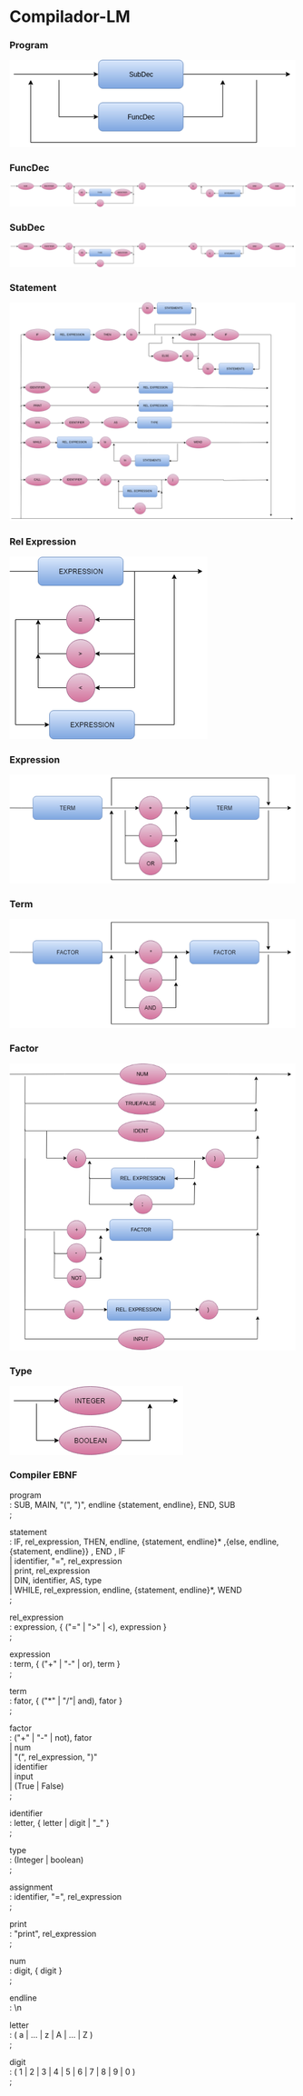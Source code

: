 # Compilador-LM

### Program
![Diagrama1](./Imgs/PROGRAM.png)
<br>

### FuncDec
![Diagrama2](./Imgs/FuncDec.png)
<br>

### SubDec
![Diagrama2](./Imgs/SubDec.png)
<br>

### Statement
![Diagrama2](./Imgs/STATEMENT.png)
<br>

### Rel Expression
![Diagrama3](./Imgs/REL_EXPRESSION.png)
<br>

### Expression
![Diagrama4](./Imgs/EXPRESSION.png)
<br>

### Term
![Diagrama5](./Imgs/TERM.png)
<br>

### Factor
![Diagrama6](./Imgs/FACTOR.png)
<br>

### Type
![Diagrama7](./Imgs/TYPE.png)
<br>


### Compiler EBNF

program <br/>
    : SUB, MAIN, "(", ")", endline {statement, endline}, END, SUB<br/>
    ;<br/>

statement   
    : IF, rel_expression, THEN, endline, {statement, endline}* ,{else, endline, {statement, endline}} , END , IF <br/>
    | identifier, "=", rel_expression <br/>
    | print, rel_expression<br/>
    | DIN, identifier, AS, type<br/>
    | WHILE, rel_expression, endline, {statement, endline}*, WEND <br/>
    ;

rel_expression <br/>
    : expression, { ("=" | ">" | <), expression } <br/>
    ;<br/>

expression <br/>
    : term, { ("+" | "-" | or), term } <br/>
    ;<br/>

term <br/>
    : fator, { ("*" | "/"| and), fator } <br/>
    ;<br/>

factor <br/>
    : ("+" | "-" | not), fator<br/> 
    | num <br/>
    | "(", rel_expression, ")"<br/> 
    | identifier <br/>
    | input <br/>
    | (True | False)<br/>
    ;<br/>

identifier<br/> 
    : letter, { letter | digit | "_" } <br/> 
    ;<br/>

type<br/>
    : (Integer | boolean)<br/>
    ;<br/>

assignment<br/> 
    : identifier, "=", rel_expression<br/> 
    ;<br/>

print <br/>
    : "print", rel_expression<br/> 
    ;<br/>

num <br/>
    : digit, { digit }<br/> 
    ;<br/>

endline <br/>
    : \n<br/>

letter <br/>
    : ( a | ... | z | A | ... | Z )<br/> 
    ;<br/>

digit <br/>
    : ( 1 | 2 | 3 | 4 | 5 | 6 | 7 | 8 | 9 | 0 ) <br/>
    ;<br/>
